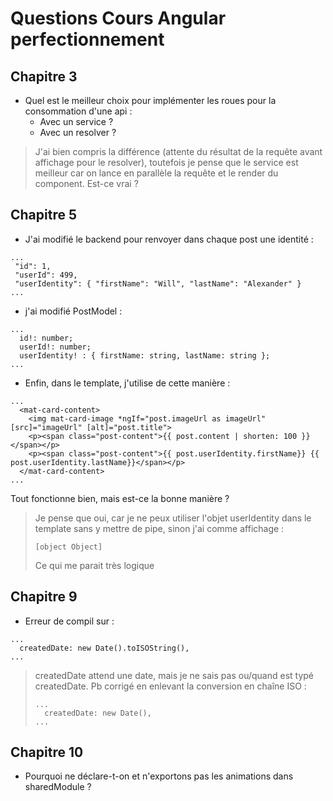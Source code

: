 # Questions Cours Angular perfectionnement

## Chapitre 3 

- Quel est le meilleur choix pour implémenter les roues pour la consommation d'une api :
  - Avec un service ?
  - Avec un resolver ?
> J'ai bien compris la différence (attente du résultat de la requête avant affichage pour le resolver), toutefois je pense que le service est meilleur car on lance en parallèle la requête et le render du component. Est-ce vrai ?

## Chapitre 5
- J'ai modifié le backend pour renvoyer dans chaque post une identité :
 ```
...
  "id": 1,
  "userId": 499,
  "userIdentity": { "firstName": "Will", "lastName": "Alexander" }
...
```
- j'ai modifié PostModel :
```
...
  id!: number;
  userId!: number;
  userIdentity! : { firstName: string, lastName: string };
...
```
- Enfin, dans le template, j'utilise de cette manière :
```
...
  <mat-card-content>
    <img mat-card-image *ngIf="post.imageUrl as imageUrl" [src]="imageUrl" [alt]="post.title">
    <p><span class="post-content">{{ post.content | shorten: 100 }}</span></p>
    <p><span class="post-content">{{ post.userIdentity.firstName}} {{ post.userIdentity.lastName}}</span></p>
  </mat-card-content>
...
```
Tout fonctionne bien, mais est-ce la bonne manière ?
> Je pense que oui, car je ne peux utiliser l'objet userIdentity dans le template sans y mettre de pipe, sinon j'ai comme affichage :
>```
>[object Object]
>``` 
> Ce qui me parait très logique
## Chapitre 9 
- Erreur de compil sur :
```
...
  createdDate: new Date().toISOString(),
...
```
  >createdDate attend une date, mais je ne sais pas ou/quand est typé createdDate.
  > Pb corrigé en enlevant la conversion en chaîne ISO :
  > ```
  > ...
  >   createdDate: new Date(),
  > ...
  > ```
## Chapitre 10
- Pourquoi ne déclare-t-on et n'exportons pas les animations dans sharedModule ?


